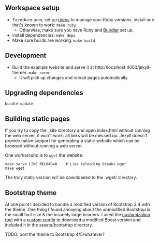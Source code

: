 Workspace setup
---------------

* To reduce pain, set up [rbenv] to manage your Ruby versions.
Install one that's known to work: `make ruby`
    * Otherwise, make sure you have Ruby and [Bundler] set up.
* Install dependencies: `make deps`
* Make sure builds are working: `make build`

[rbenv]: https://github.com/rbenv/rbenv
[Bundler]: https://bundler.io/

Development
-----------

* Build the example website and serve it at http://localhost:4000/jekyll-theme/:
`make serve`
    * It will pick up changes and reload pages automatically.

Upgrading dependencies
----------------------

    bundle update

Building static pages
---------------------

If you try to copy the _site directory and open index.html without running the
web server, it won't work: all links will be messed up.
Jekyll doesn't provide native support for generating a static website which can
be browsed without running a web server.

One workaround is to `wget` the website:

    make serve LIVE_RELOAD=0    # Live reloading breaks wget
    make wget

The truly static version will be downloaded to the .wget/ directory.

Bootstrap theme
---------------

At one point I decided to bundle a modified version of Bootstrap 3.4 with the
theme.
One thing I found annoying about the unmodified Bootstrap is the small font
size & the insanely large headers.
I used the [customization tool] with a [custom config] to download a modified
Boost version and included it in the assets/bootstrap directory.

[customization tool]: https://getbootstrap.com/docs/3.4/customize/
[custom config]: assets/bootstrap/config.json

TODO: port the theme to Bootstrap 4/5/whatever?
